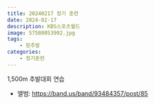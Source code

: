 ```yaml
---
title: 20240217 정기 훈련
date: 2024-02-17
description: KBS스포츠월드
image: 57580053992.jpg
tags:
    - 핀추발
categories:
    - 정기훈련
---
```


1,500m 추발대회 연습

- 앨범: https://band.us/band/93484357/post/85
